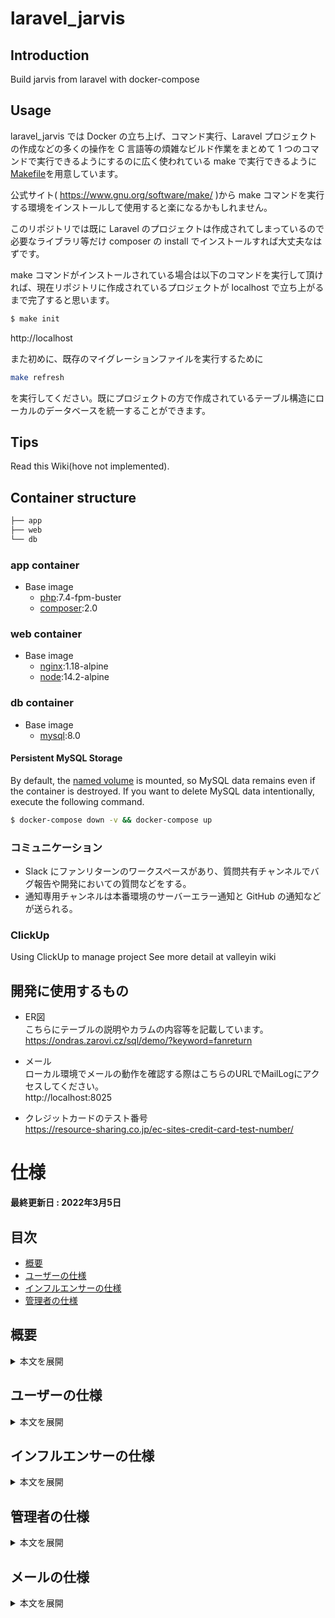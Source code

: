 # laravel_jarvis

## Introduction

Build jarvis from laravel with docker-compose

## Usage

laravel_jarvis では Docker の立ち上げ、コマンド実行、Laravel プロジェクトの作成などの多くの操作を C 言語等の煩雑なビルド作業をまとめて 1 つのコマンドで実行できるようにするのに広く使われている make で実行できるように[Makefile](https://github.com/valleyin-dev/laravel_jarvis/blob/main/Makefile)を用意しています。

公式サイト( https://www.gnu.org/software/make/ )から make コマンドを実行する環境をインストールして使用すると楽になるかもしれません。

このリポジトリでは既に Laravel のプロジェクトは作成されてしまっているので必要なライブラリ等だけ composer の install でインストールすれば大丈夫なはずです。

make コマンドがインストールされている場合は以下のコマンドを実行して頂ければ、現在リポジトリに作成されているプロジェクトが localhost で立ち上がるまで完了すると思います。

```bash
$ make init
```

http://localhost

また初めに、既存のマイグレーションファイルを実行するために

```bash
make refresh
```

を実行してください。既にプロジェクトの方で作成されているテーブル構造にローカルのデータベースを統一することができます。

## Tips

Read this Wiki(hove not implemented). <!-- [Wiki](). -->

## Container structure

```bash
├── app
├── web
└── db
```

### app container

- Base image
  - [php](https://hub.docker.com/_/php):7.4-fpm-buster
  - [composer](https://hub.docker.com/_/composer):2.0

### web container

- Base image
  - [nginx](https://hub.docker.com/_/nginx):1.18-alpine
  - [node](https://hub.docker.com/_/node):14.2-alpine

### db container

- Base image
  - [mysql](https://hub.docker.com/_/mysql):8.0

#### Persistent MySQL Storage

By default, the [named volume](https://docs.docker.com/compose/compose-file/#volumes) is mounted, so MySQL data remains even if the container is destroyed.
If you want to delete MySQL data intentionally, execute the following command.

```bash
$ docker-compose down -v && docker-compose up
```

### コミュニケーション

- Slack にファンリターンのワークスペースがあり、質問共有チャンネルでバグ報告や開発においての質問などをする。
- 通知専用チャンネルは本番環境のサーバーエラー通知と GitHub の通知などが送られる。

### ClickUp

Using ClickUp to manage project
See more detail at valleyin wiki

## 開発に使用するもの

- ER図<br>
こちらにテーブルの説明やカラムの内容等を記載しています。<br>
https://ondras.zarovi.cz/sql/demo/?keyword=fanreturn

- メール<br>
ローカル環境でメールの動作を確認する際はこちらのURLでMailLogにアクセスしてください。<br>
http://localhost:8025

- クレジットカードのテスト番号<br>
https://resource-sharing.co.jp/ec-sites-credit-card-test-number/

# 仕様

__最終更新日 : 2022年3月5日__

## 目次
- [概要](#概要)
- [ユーザーの仕様](#ユーザーの仕様)
- [インフルエンサーの仕様](#インフルエンサーの仕様)
- [管理者の仕様](#管理者の仕様)

## 概要

<details>
<summary>本文を展開</summary>

__【ユーザー画面】__<br>
支援募集者（インフルエンサーやライバー等）がライブやイベント、やりたい事を叶える為にファンから資金を募ります。<br>
支援募集者はクラファンプロジェクトを作成し、支援したユーザーに対して返礼品や何らかのお礼をリターンとして設定します。<br>
プロジェクトを作成したら、管理者に申請を出し、審査にて問題なければ一定期間掲載されます。<br>
プロジェクトの募集形式はAll or Nothing か All inを採用しています。<br>
※詳細な仕様は下記 __All or Nothing と All in方式__ で解説しています。<br>

__【管理画面】__<br>
プロジェクト募集者が作成したプロジェクトの審査や管理、資金の送金等を行います。<br>
プロジェクト、リターン、活動報告、支援者、ユーザーや管理者同士のメッセージ等を管理（CRUD処理）できます。<br>
※詳細な仕様は下記 __ユーザーの仕様__ や __管理者の仕様__ で説明しています。<br>

__【PS（プロジェクトサポーター）リターン】__<br>
- リターンの中にはプロジェクトサポーター（以下「PS」という）リターンという特別なリターンがあります。<br>
これはプロジェクトを支援したユーザーが他のユーザーにそのプロジェクトを紹介、支援します。<br>
そして、プロジェクトを紹介した数をランキングで競い合い、そのランキングに応じてPSリターンの報酬を受け取る事ができます。
- PSはプロジェクトの紹介URLをSNSや知人で紹介し、紹介を受けたユーザーがそのリンクを踏んでから支援をした場合、ランキングの紹介人数に加算されます。<br>
__※開発当初は紹介したユーザーの支援総額で競い合う支援総額順のランキングも存在しましたが、現在は一旦保留との事でコメントアウトしています。（2022/3/5時点）__
- ランキングの何位までが報酬を受け取れるか、リターン内容等はプロジェクト実行者に委ねられています。

__【All or Nothing と All in方式】__<br>
- All or Nothing<br>
予め設定した期間内に目標金額を達成することで、プロジェクト実行者は期間終了日までに集まった支援額を獲得できます。<br>
期限以内（50日以下）に目標金額に達成しなかった場合はプロジェクトは不成立となり、支援金はユーザーに返金されます。
※現在は50日ですが、客先の要望で変わる可能性があります。（2022/3/5時点）
- All in<br>
目標金額に達成しなかったとしても、プロジェクト実行者は期間終了日までに集まった応援購入額を獲得できます。

__【決済機能について】__<br>
現在は決済機能としてGMO PAYMENTを実装しています。<br>
GMO PAYMENTを採用している理由は、All or Nothing方式でクラファンプロジェクトが目標金額に達しなかった場合、手数料無料で返金できるからです。（最長60日まで）<br>
GMO PAYMENTではクレジット決済日から最長60日まで「仮売上」として決済を計上できます。「仮売上」中は手数料無料で返金することができます。<br>
 「All or Nothing方式で目標金額に達成する」及び「All in方式」でプロジェクトが掲載終了となった場合にのみ、「本売上」として計上します。一度「本売上」にしてしまうと、決済を取り消す場合、手数料分は戻ってきません。

***
</details>



## ユーザーの仕様

<details>
<summary>本文を展開</summary>

### クラファンTOP画面

- ヘッダー部の「エントリー一覧」は人気クリエーターとのコラボに募集する為のページに遷移します。<br>
__※こちらはWordPressにて作成されており、弊社の方で各種修正に対応しています。__
- ヘッダー部の「プロジェクト一覧」はクラファンのページに遷移します。<br>
__※こちらはLaravelにて作成されており、フリーランスや業務委託の方に対応して頂く部分になります。__
- TOP画面最上部にあるLINEの友達追加部分は、プロジェクトを立ち上げたいインフルエンサーが気軽に運営と相談出来る様に設置されています。<br>
<img width="667" src="https://user-images.githubusercontent.com/66456130/159869917-f031f667-2870-4daa-b14f-bbaf79fd71e0.png">

- TOP画面の一番上に掲載されているプロジェクトはランダムで表示しています。
- 「ランキング」は支援者数順が多いプロジェクト順に並んでいます。また、「現在の支援者数」は同じユーザーが何度購入しても購入した回数分が人数としてカウントされます。<br>
※以前「現在の支援者数」は同じユーザーが複数回購入しても、支援者数を1人としてカウントしていました。<br>
そのロジックはProject.phpファイルのscopeGetWithPaymentsCountAndSumPriceメソッドにコメントアウトで残しています。（2022/3/24時点）
- 「新規プロジェクト」はプロジェクト開始日順に並んでいます。
- 「掲載終了プロジェクト」は2022年1月6日以前のプロジェクトは非表示としています。（客先より、ベータ版の時に作成したプロジェクトを一旦非表示にして欲しいとの要望があった）
- プロジェクトの達成率(目標額に対する支援総額)は、30%以下,30%,50%,90%,100%以上の5段階で色が変わっていきます。<br>
以前、All-In方式でプロジェクトの達成率に応じて、リターンの報酬内容を変えるとのことでした。しかし現状はその様な仕様ではない為、元の達成率の表示のみに戻す可能性はあります。（2022/3/24時点）
<img width="993" src="https://user-images.githubusercontent.com/66456130/159861200-c99e9539-0c5f-48ef-aa1b-cfa8538133d3.png">

- 「もっと見る」ボタンからプロジェクト検索画面に遷移出来ます。<br>
※以前はヘッダーに検索アイコンがあり、プロジェクト検索画面に遷移できましたが、ヘッダーの項目が増えて、現状は削除しています。<br>
今後掲載数が増えると検索機能を使用する頻度も増える為、再度検索アイコンを設置する可能性があります。（2022/3/5時点）
- カテゴリごとに検索も可能です。検索したいカテゴリをクリックしてください。<br>
<img width="891" src="https://user-images.githubusercontent.com/66456130/159858162-e24b4b52-8a5e-4442-9d50-443615fc71ac.png"><br>

- 下記画像の「よくある質問・ヘルプ」は未実装です。（2022/3/24時点）<br>
<img width="372" src="https://user-images.githubusercontent.com/66456130/159857557-c04ef6c8-cccd-4c7f-8557-3d42868b4822.png">

### プロジェクト検索画面

- プロジェクトのワード検索、ソート、絞り込みが可能です。
- 並び替えの「人気順」は現在「お気に入り数」の多い順にソートしています。今後修正の可能性はあります。（2022/3/5時点）

### プロジェクト詳細画面

- クラファンプロジェクトの内容、画像、動画、目標金額、終了日、リターン等の様々な情報を閲覧できます。
- 活動報告はプロジェクト募集者がプロジェクト進捗を投稿、発信する目的で使用します。<br>
※プロジェクトを支援したユーザーのみプロジェクトの「活動報告」を閲覧できます。
- 応援コメントはプロジェクト募集者に向けて応援メッセージを投稿する目的で使用します。<br>
※全てのユーザーが応援コメントを投稿出来ます。今後支援者しか投稿出来ないように仕様変更となる可能性もあります。
- プロジェクト支援後にPS解説画面（PSになる画面）やPSランキング画面に遷移する為のボタンが表示されるようになります。

### プロジェクト決済画面

- 購入に際し、ユーザー情報を入力します。リターンは各種複数購入が可能です。
- クレジット決済とコンビニ決済をが可能です。
- __開発初期に「Pay.JP」と「PayPay」で決済処理を実装していましたが、クライアントの要望により、「stripe」に変更しました。__<br>
__しかしその後、決済を仮売上からキャンセルできる期間が長い決済代行サービスに変更したいとの要望があり、最終的には「GMO PAYMENT」で実装しています。念の為、Pay.JP, PayPay, Stripeの処理は残しています。__
- クレジットカードのテストを実施したい場合は以下のサイトを参考にしてください。<br>
https://resource-sharing.co.jp/ec-sites-credit-card-test-number/

### PS解説画面（PSになる画面）

- プロジェクトを支援したユーザーのみ訪れる事が可能で、PSについての説明やPSになる為の招待リンクボタンがあります。
- __開発当初、PSと一般のユーザーで権限やできる事を分けたいとの要望があり、当ページに訪れたプロジェクト支援者を保存するPSテーブル（user_project_supported）を作成しました。現在の仕様では特段使用する事は無いですが、将来使用する可能性もある為、テーブルは残しています。（2022/3/5時点）__

### PSリターンランキング画面

- プロジェクトを支援したユーザーのみ訪れる事が可能です。PSとしてプロジェクトを紹介し、紹介したユーザーがプロジェクトを支援した人数のランキング（支援者数順）があります。<br>
__※概要のPSリターンで解説した通り、支援総額順のランキングはコメントアウト中。projectsテーブルのreward_by_total_amountカラムにあたります。カラムは残したままとしています。（2022/3/5時点）__

### プロフィール画面

- インフルエンサーの「出身地」は敢えて自由入力ができる入力フォームにしています。インフルエンサーが面白い出身地やネタとして書いてもいい様にする為です。（客先要望）

### 購入履歴 / PSになる 画面

- 購入したリターンの詳細が記載された履歴を確認できます。また「PSになる」、「PSランキングページ」へ遷移できます。
- オーダーIDは管理画面の「支援者(ファン)管理」で検索すると、該当する購入履歴が参照できます。また、そのIDを用いてGMO PAYMENTのダッシュボードで購入履歴を確認できます。

***

</details>



## インフルエンサーの仕様

<details>
<summary>本文を展開</summary>

### マイプロジェクト一覧画面

- プロジェクトを作成し、資金を募りたいユーザーが使用するページです。下書き中のプロジェクトや掲載中のプロジェクトなどが一覧表示されています。プロジェクト作成後は管理者（ファンリターン運営会社）へ審査してもらう為に申請する事ができます。
- プロジェクトの審査を申請する際、入力に不備があればアラートで表示されます。アラートで表示された箇所を修正すると、申請可能です。
- 対象のプロジェクトから編集、詳細画面に遷移できます。
- プロジェクトのステータスは以下の通りです。<br>
  - 【下書き中】<br>
    プロジェクトを作成して、申請していない状態。<br>
    <img width="322" src="https://user-images.githubusercontent.com/66456130/159872730-1f447851-3cc1-4a55-b1fd-54b9cea00341.png">
  - 【承認待ち】<br>
    プロジェクト申請し、承認されていない状態。<br>
    <img width="302" src="https://user-images.githubusercontent.com/66456130/159872733-fb14ec0b-b66d-4b0f-b29c-d9f187928b58.png">
  - 【差し戻し】<br>
    プロジェクトを申請したが、修正箇所がある為、再度編集と申請が必要。<br>
    <img width="316" src="https://user-images.githubusercontent.com/66456130/159872739-99984086-6f98-410a-90e1-ddbb2191eb3a.png">
  - 【公開前、公開中、公開終了】<br>
    プロジェクトを申請後、掲載許可が降りた状態。掲載開始日になると自動で「公開中」となり、終了すると「公開終了」に切り替わる。<br>
    __※管理画面はこのステータスではなく、一律で「掲載中」のステータスとなっている。__<br>
    __掲載開始日から終了日のプロジェクトのみ、TOP画面やプロジェクト検索画面に表示される。（2022/3/5時点）__<br>
    <img width="303" src="https://user-images.githubusercontent.com/66456130/159872723-c9988dc0-314d-4e0c-a12b-829560e7c69b.png">
  - 【掲載停止中】<br>
    プロジェクト募集者が何らかの理由でプロジェクトを継続できなくなった、または不適切なユーザーであった場合に緊急で使用します。<br>
    この状態はプロジェクトの公開が取り消され、編集、詳細の閲覧ができなくなります。<br>
    <img width="303" src="https://user-images.githubusercontent.com/66456130/159872737-ad432c51-13f9-4100-b8a2-e7dfbf2f18b3.png">

### マイプロジェクト編集画面

- クラファンで支援者を募る為にプロジェクトを作成、編集ができるページです。作成したプロジェクトはプレビューで確認する事ができます。
- フォームに入力すると非同期で保存されます。
- 各タブの仕様や注意点を以下の通りです。<br>
【目標設定】<br>
  - 掲載開始日を選択すると、掲載終了日は最大で50日までしか選択出来ません。
  - 掲載開始日は明日以降の日付を選択可能です。<br>
【概要】<br>
  - 概要文はリッチエディタで、画像や動画も挿入することができます。
【Top画像】<br>
  - 動画は1つだけ登録可能で、プロジェクト詳細のスライダー画像集の一番最初に表示されます。短縮URLも登録可能です。
【リターン】<br>
  - 「限定数」はグッズ等のリターンで個数の上限が必要になる場合に設定します。
  - 「お届け予定日」はプロジェクト終了月の翌月から選択可能です。
  - 「住所情報の取得」はリターンにTシャツやグッズ等が含まれる場合、支援したユーザーにグッズを発送する際に住所が必要となります。その場合はチェックを入れます。
【PSリターン】<br>
  - こちらの画面でプレビューを確認すると、PSランキングの画面が表示されます。
【本人確認】<br>
  - 銀行口座の入力フォームは別のページにある為、そちらで入力が必要です。

### 銀行口座登録画面

- こちらで登録した銀行口座情報はプロジェクトで調達した資金をインフルエンサーに振り込む際に使用します。<br>
また、登録した銀行口座情報はGMO PAYMENT側に保存されます。
  

### マイプロジェクト詳細画面

- プロジェクトの掲載ステータスによって扱える機能が異なります。<br>
【掲載中】<br>
<img width="405" src="https://user-images.githubusercontent.com/66456130/159873921-91592a04-c3eb-41c0-ba5c-b50859f5deed.png"><br>
【下書き中、承認待ち、差し戻し、掲載停止中】<br>
<img width="409" src="https://user-images.githubusercontent.com/66456130/159873969-68b78626-8534-468c-bd0b-81d7a61a54ac.png">

***
</details>



## 管理者の仕様

<details>
<summary>本文を展開</summary>

### プロジェクト管理画面

### プロジェクト管理

- ここではクラファンプロジェクトの閲覧、作成、編集、削除が可能です。そのほかにもプロジェクトの審査や掲載のステータス変更、プロジェクトの送金処理等を行います。<br>
  ※1 送金処理の方法については下記の __プロジェクト完了後の送金の流れ__ を参照下さい。<br>
  ※2 掲載ステータスについては __ユーザーの仕様__ 内にある __マイプロジェクト一覧画面__ を参照下さい。
- プロジェクトに関するリターン、活動報告、応援コメント、支援者管理も可能です。
- 「キュレーター」とは管理側のプロジェクト担当者です。プロジェクトの審査や送金、やりとり等を行う役割があります。

### プロジェクト完了後の送金の流れ

こちらを読む前に __概要__ の __決済機能について__ を参照願います。<br>

__【All or Nothing方式で目標金額達成後 もしくは All in方式でプロジェクト期間終了後の送金処理】__
1. プロジェクト終了→管理者に通知メール→通知メールのリンクをクリック→対象の「プロジェクト管理」画面に遷移する
   もしくは「プロジェクト管理」画面にて終了したプロジェクトを検索する<br>
![Image](https://user-images.githubusercontent.com/66456130/156914492-9907a607-a831-454b-b0e2-e721b8b8baa8.png)<br>
2. 画面右端にある「支援者（ファン）一覧」ボタンから「支援者（ファン）管理」画面へ<br>
![Image2](https://user-images.githubusercontent.com/66456130/156914493-c409090a-7315-4bb2-ae3a-c182dcfc8875.png)<br>
3. 上部にある「処理状況」のセレクトボックスを「仮売上」にすると、仮売上中の支払い状態で絞り込まれる
4. 「実売上計上」ボタンをクリックすると、支払いのステータスが「仮売上」→「実売上」に変化する<br>
![Image](https://user-images.githubusercontent.com/66456130/156880532-e2bc3ac1-fc2d-4622-9b70-54ccf15eaccf.png)<br>
※プロジェクトが掲載期間が終了していないにも関わらず、実売上に変更した場合以下のエラーメッセージが表示されます。<br>
![Image](https://user-images.githubusercontent.com/66456130/156914395-c73a49b6-f693-48fb-97e9-2a024e077a0f.png)<br>
5. プロジェクトIDが記載されているボタンをクリックし、先程の「プロジェクト管理」画面に戻る<br>
![Image](https://user-images.githubusercontent.com/66456130/156880867-3277fcf5-296e-46a9-a076-5ea5d6d5b396.png)<br>
6. 画面中央あたりに位置する「プロジェクト経費」を入力し、更新する<br>
![Image](https://user-images.githubusercontent.com/66456130/156881193-d71512d6-5ae6-484f-aeed-c893a5420218.png)<br>
7. 「送金実行する」ボタンにて、クラファンプロジェクト実行者に「プロジェクト経費」と「手数料(FR売上)」を差し引いた「合計支払い金額」が振り込まれる<br>
![Image](https://user-images.githubusercontent.com/66456130/156881234-749853dc-2d67-4577-9e9a-6c3d7cec5365.png)<br>
※プロジェクト実行者が銀行口座情報を入力していない場合、以下の様に表示されます<br>
![Image](https://user-images.githubusercontent.com/66456130/156914025-3d3a1f0f-bd2e-4cac-84c8-af4eae433fc6.png)<br>

__【All or Nothing方式で目標金額未達成 もしくは 何らかの理由でプロジェクトを終了後の返金処理】__
1. 上記の1〜3までは同様の流れ
2. 「売上キャンセル」（画面右端）ボタンをクリックすると、支払いのステータスが「仮売上」→「キャンセル」に変化する<br>
![Image](https://user-images.githubusercontent.com/66456130/156913925-40b78a0a-8ba4-482c-9d3b-88d7136506e2.png)

### DM一覧画面

- ユーザーとのDMが可能です。

### ユーザー管理画面

- ユーザーのCRUD処理が可能です。

### キュレーター管理画面

- キュレーターのCRUD処理が可能です。
- キュレーターとは管理側のプロジェクト担当者です。プロジェクトの審査や送金、やりとり等を行う役割があります。

### タグ管理画面

- プロジェクトに添付するタグのCRUD処理が可能です。

### 各種設定画面

- 管理画面のadminの名前、メールアドレス、パスワードを変更できます。

***
</details>


## メールの仕様

<details>
<summary>本文を展開</summary>

### 新規会員登録時

***
</details>
